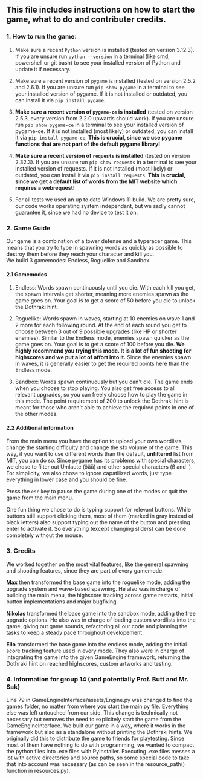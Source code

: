 ## This file includes instructions on how to start the game, what to do and contributer credits.

### 1. How to run the game:
1. Make sure a recent `Python` version is installed (tested on version 3.12.3). If you are unsure run `python --version` in a terminal (like cmd, powershell or git bash) to see your installed version of Python and update it if necessary.

2. Make sure a recent version of `pygame` is installed (tested on version 2.5.2 and 2.6.1). If you are unsure run `pip show pygame` in a terminal to see your installed version of pygame. If it is not installed or outdated, you can install it via `pip install pygame`.

3. **Make sure a recent version of `pygame-ce` is installed** (tested on version 2.5.3, every version from 2.2.0 upwards should work). If you are unsure run `pip show pygame-ce` in a terminal to see your installed version of pygame-ce. If it is not installed (most likely) or outdated, you can install it via `pip install pygame-ce`. **This is crucial, since we use pygame functions that are not part of the default pygame library!**

4. **Make sure a recent version of `requests` is installed** (tested on version 2.32.3). If you are unsure run `pip show requests` in a terminal to see your installed version of requests. If it is not installed (most likely) or outdated, you can install it via `pip install requests`. **This is crucial, since we get a default list of words from the MIT website which requires a webrequest!**

5. For all tests we used an up to date Windows 11 build. We are pretty sure, our code works operating system independant, but we sadly cannot guarantee it, since we had no device to test it on.

### 2. Game Guide
Our game is a combination of a tower defense and a typeracer game. This means that you try to type in spawning words as quickly as possible to destroy them before they reach your character and kill you.\
We build 3 gamemodes: Endless, Roguelike and Sandbox

#### 2.1 Gamemodes
1. Endless: Words spawn continuously until you die. With each kill you get, the spawn intervals get shorter, meaning more enemies spawn as the game goes on. Your goal is to get a score of 50 before you die to unlock the Dothraki hint.

2. Roguelike: Words spawn in waves, starting at 10 enemies on wave 1 and 2 more for each following round. At the end of each round you get to choose between 3 out of 9 possible upgrades (like HP or shorter enemies). Similar to the Endless mode, enemies spawn quicker as the game goes on. Your goal is to get a score of 100 before you die. **We highly recommend you trying this mode. It is a lot of fun shooting for highscores and we put a lot of affort into it.** Since the enemies spawn in waves, it is generally easier to get the required points here than the Endless mode.

3. Sandbox: Words spawn continuously but you can't die. The game ends when you choose to stop playing. You also get free access to all relevant upgrades, so you can freely choose how to play the game in this mode. The point requirement of 200 to unlock the Dothraki hint is meant for those who aren't able to achieve the required points in one of the other modes.

#### 2.2 Additional information
From the main menu you have the option to upload your own wordlists, change the starting difficulty and change the sfx volume of the game. This way, if you want to use different words than the default, **unfiltered** list from MIT, you can do so. Since pygame has its problems with special characters, we chose to filter out Umlaute (öäü) and other special characters (ß and '). For simplicity, we also chose to ignore capatilized words, just type everything in lower case and you should be fine.

Press the `esc` key to pause the game during one of the modes or quit the game from the main menu.

One fun thing we chose to do is typing support for relevant buttons. While buttons still support clicking them, most of them (marked in gray instead of black letters) also support typing out the name of the button and pressing enter to activate it. So everything (except changing sliders) can be done completely without the mouse.

### 3. Credits
We worked together on the most vital features, like the general spawning and shooting features, since they are part of every gamemode.

**Max** then transformed the base game into the roguelike mode, adding the upgrade system and wave-based spawning. He also was in charge of building the main menu, the highscore tracking across game restarts, initial button implementations and major bugfixing.

**Nikolas** transformed the base game into the sandbox mode, adding the free upgrade options. He also was in charge of loading custom wordlists into the game, giving out game sounds, refactoring all our code and planning the tasks to keep a steady pace throughout developement.

**Eilo** transformed the base game into the endless mode, adding the initial score tracking feature used in every mode. They also were in charge of integrating the game into the given GameEngine framework, returning the Dothraki hint on reached highscores, custom artworks and testing.

### 4. Information for group 14 (and potentially Prof. Butt and Mr. Sak)
Line 79 in GameEngineInterface/assets/Engine.py was changed to find the games folder, no matter from where you start the main.py file. Everything else was left untouched from our side. This change is technically not necessary but removes the need to explicitely start the game from the GameEngineInterface.
We built our game in a way, where it works in the framework but also as a standalone without printing the Dothraki hints. We originally did this to distribute the game to friends for playtesting. Since most of them have nothing to do with programming, we wanted to compact the python files into .exe files with PyInstaller. Executing .exe files messes a lot with active directories and source paths, so some special code to take that into account was necessary (as can be seen in the resource_path() function in resources.py).